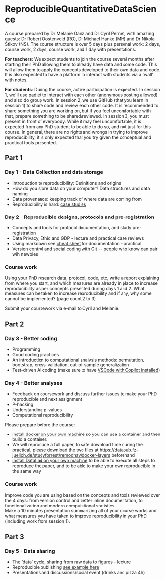# ReproducibleQuantitativeDataScience

A course prepared by Dr Melanie Ganz and Dr Cyril Pernet, with amazing guests: Dr Robert Oostenveld (RO), Dr Michael Hanke (MH) and Dr Nikola Stikov (NS).
The course structure is over 5 days plus personal work: 2 days, course work, 2 days, course work, and 1 day with presentations.

**For teachers**: We expect students to join the course several months after starting their PhD allowing them to already have data and some code. This will allow them to apply the concepts developed to their own data and code. It is also expected to have a platform to interact with students via a 'wall' with notes. 

**For students**: During the course, active participation is expected. In session 1, we'll use [padlet](https://padlet.com/dashboard) to interact with each other (anonymous posting allowed) and also do group work. In session 2, we use GitHub (that you learn in session 1) to share code and review each other code. It is recommended to share something you are working on, but if you feel uncomfortable with that, prepare something to be shared/reviewed. In session 3, you must present in front of everybody. While it may feel uncomfortable, it is expected from any PhD student to be able to do so, and not just for this course. In general, there are no rights and wrongs in trying to improve reproducibility, it is only expected that you try given the conceptual and practical tools presented.

## Part 1

### Day 1 - Data Collection and data storage

- Introduction to reproducibility: Definitions and origins  
- How do you store data on your computer? Data structures and data naming  
- Data provenance: keeping track of where data are coming from  
- Reproducibility is hard: [case studies](http://www.practicereproducibleresearch.org/core-chapters/4-casestudies.html)

### Day 2 - Reproducible designs, protocols and pre-registration

- Concepts and tools for protocol documentation, and study pre-registration
- Data Privacy, Ethic and GDP - lecture and practical case reviews 
- Using markdown see [cheat sheet](https://www.markdownguide.org/cheat-sheet/) for documentation - practical  
- Version control and social coding with Git -- people who know can pair wih newbies

### Course work

Using your PhD research data, protocol, code, etc, write a report explaining from where you start, and which measures are already in place to increase reproducibility as per concepts presented during days 1 and 2. What measures can be taken to increase reproducibility and if any, why some cannot be implemented? (page count 2 to 3)

Submit your coursework via e-mail to Cyril and Melanie.

## Part 2

### Day 3 - Better coding 

- Programming
- Good coding practices
- An introduction to computational analysis methods: permutation, bootstrap, cross-validation, out-of-sample generalization
- Test-driven AI coding (make sure to have [VSCode with Copilot installed](https://code.visualstudio.com/docs/copilot/setup)) 

### Day 4 - Better analyses 

- Feedback on coursework and discuss further issues to make your PhD reproducible and next assignment
- P-hacking
- Understanding p-values 
- Computational reproducibility

Please prepare before the course:
  - [install docker on your own machine](https://docs.docker.com/engine/install/) so you can use a container and then build a container.
  - We will reproduce a full paper, to safe download time during the practical, please download the two files at https://datapub.fz-juelich.de/studyforrest/remodnav/docker-layers beforehand
  - [install DataLad on your own machine](https://handbook.datalad.org/r?install) to be able to execute all steps to reproduce the paper, and to be able to make your own reproducible in the same way

### Course work 

Improve code you are using based on the concepts and tools reviewed over the 4 days: from version control and better inline documentation, to functionalization and modern computational statistics.  
Make a 10 minutes presentation summarizing all of your course works and what measures you have taken to improve reproducibility in your PhD (including work from session 1). 

## Part 3

### Day 5 - Data sharing 

- The ‘data’ cycle, sharing from raw data to figures - lecture  
- Reproducible publishing [see example here](https://preprint.neurolibre.org/10.55458/neurolibre.00014/) 
- Presentations and discussions/social event (drinks and pizza 4h)
